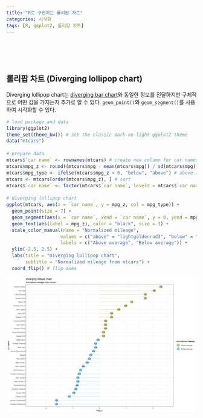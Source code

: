 ```yaml
---
title: "R로 구현하는 롤리팝 차트"
categories: 시각화
tags: [R, ggplot2, 롤리팝 차트]
---
```


<div style="margin-bottom:100px;"></div>

## 롤리팝 차트 (Diverging lollipop chart)

Diverging lollipop chart는 [diverging bar chart](https://woojin1223.github.io/%EC%8B%9C%EA%B0%81%ED%99%94/2022/06/29/diverging-bar-chart/)와 동일한 정보를 전달하지만 구체적으로 어떤 값을 가지는지 추가로 알 수 있다. `geom_point()`와 `geom_segment()`를 사용하여 시각화할 수 있다.

```r
# load package and data
library(ggplot2)
theme_set(theme_bw()) # set the classic dark-on-light ggplot2 theme
data("mtcars")

# prepare data
mtcars$`car name` <- rownames(mtcars) # create new column for car names
mtcars$mpg_z <- round((mtcars$mpg - mean(mtcars$mpg)) / sd(mtcars$mpg), 2) # compute normalized mpg
mtcars$mpg_type <- ifelse(mtcars$mpg_z < 0, "below", "above") # above / below avg flag
mtcars <- mtcars[order(mtcars$mpg_z), ] # sort
mtcars$`car name` <- factor(mtcars$`car name`, levels = mtcars$`car name`) # convert to factor to retain sorted order in plot

# diverging lollipop chart
ggplot(mtcars, aes(x = `car name`, y = mpg_z, col = mpg_type)) + 
  geom_point(size = 7) + 
  geom_segment(aes(x = `car name`, xend = `car name`, y = 0, yend = mpg_z)) +
  geom_text(aes(label = mpg_z), color = "black", size = 3) +
  scale_color_manual(name = "Normalized mileage", 
                    values = c("above" = "lightgoldenrod3", "below" = "skyblue"),
                    labels = c("Above average", "Below average")) + 
  ylim(-2.5, 2.5) + 
  labs(title = "Diverging lollipop chart", 
       subtitle = "Normalized mileage from mtcars") +
  coord_flip() # flip axes
```

![](/public/img/2022-06-22-visualization-summary/diverging_lollipop_chart-1.png)